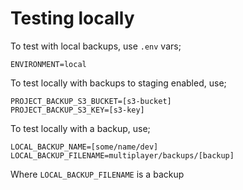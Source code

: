 # Testing locally

To test with local backups, use `.env` vars;

```
ENVIRONMENT=local
```

To test locally with backups to staging enabled, use;

```
PROJECT_BACKUP_S3_BUCKET=[s3-bucket]
PROJECT_BACKUP_S3_KEY=[s3-key]
```

To test locally with a backup, use;

```
LOCAL_BACKUP_NAME=[some/name/dev]
LOCAL_BACKUP_FILENAME=multiplayer/backups/[backup]
```

Where `LOCAL_BACKUP_FILENAME` is a backup
